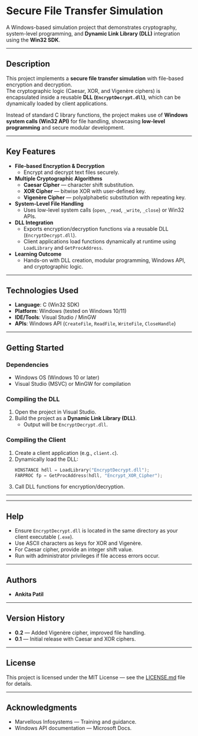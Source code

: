 # Secure File Transfer Simulation
A Windows-based simulation project that demonstrates cryptography, system-level programming, and **Dynamic Link Library (DLL)** integration using the **Win32 SDK**.

---

## Description
This project implements a **secure file transfer simulation** with file-based encryption and decryption.  
The cryptographic logic (Caesar, XOR, and Vigenère ciphers) is encapsulated inside a reusable **DLL (`EncryptDecrypt.dll`)**, which can be dynamically loaded by client applications.  

Instead of standard C library functions, the project makes use of **Windows system calls (Win32 API)** for file handling, showcasing **low-level programming** and secure modular development.

---

## Key Features
- **File-based Encryption & Decryption**
  - Encrypt and decrypt text files securely.
- **Multiple Cryptographic Algorithms**
  - **Caesar Cipher** — character shift substitution.  
  - **XOR Cipher** — bitwise XOR with user-defined key.  
  - **Vigenère Cipher** — polyalphabetic substitution with repeating key.  
- **System-Level File Handling**
  - Uses low-level system calls (`open`, `_read`, `_write`, `_close`) or Win32 APIs.
- **DLL Integration**
  - Exports encryption/decryption functions via a reusable DLL (`EncryptDecrypt.dll`).  
  - Client applications load functions dynamically at runtime using `LoadLibrary` and `GetProcAddress`.  
- **Learning Outcome**
  - Hands-on with DLL creation, modular programming, Windows API, and cryptographic logic.  

---

## Technologies Used
- **Language**: C (Win32 SDK)  
- **Platform**: Windows (tested on Windows 10/11)  
- **IDE/Tools**: Visual Studio / MinGW  
- **APIs**: Windows API (`CreateFile`, `ReadFile`, `WriteFile`, `CloseHandle`)  

---

## Getting Started

### Dependencies
- Windows OS (Windows 10 or later)  
- Visual Studio (MSVC) or MinGW for compilation  

### Compiling the DLL
1. Open the project in Visual Studio.  
2. Build the project as a **Dynamic Link Library (DLL)**.  
   - Output will be `EncryptDecrypt.dll`.  

### Compiling the Client
1. Create a client application (e.g., `client.c`).  
2. Dynamically load the DLL:
   ```cpp
   HINSTANCE hdll = LoadLibrary("EncryptDecrypt.dll");
   FARPROC fp = GetProcAddress(hdll, "Encrypt_XOR_Cipher");
   ```
3. Call DLL functions for encryption/decryption.

---


---

## Help
- Ensure `EncryptDecrypt.dll` is located in the same directory as your client executable (`.exe`).  
- Use ASCII characters as keys for XOR and Vigenère.  
- For Caesar cipher, provide an integer shift value.  
- Run with administrator privileges if file access errors occur.  

---

## Authors

- **Ankita Patil** 

---

## Version History
- **0.2** — Added Vigenère cipher, improved file handling.  
- **0.1** — Initial release with Caesar and XOR ciphers.  

---

## License
This project is licensed under the MIT License — see the [LICENSE.md](LICENSE.md) file for details.  

---

## Acknowledgments
- Marvellous Infosystems — Training and guidance.  
- Windows API documentation — Microsoft Docs.  
